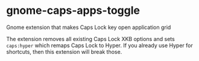 # gnome-caps-apps-toggle
Gnome extension that makes Caps Lock key open application grid

The extension removes all existing Caps Lock XKB options and sets `caps:hyper` which remaps Caps Lock to Hyper.
If you already use Hyper for shortcuts, then this extension will break those.

